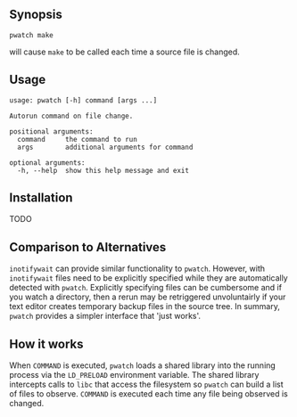 ## Synopsis
```
pwatch make
```
will cause `make` to be called each time a source file is changed.

## Usage
```
usage: pwatch [-h] command [args ...]

Autorun command on file change.

positional arguments:
  command     the command to run
  args        additional arguments for command

optional arguments:
  -h, --help  show this help message and exit
```

## Installation
TODO

## Comparison to Alternatives
`inotifywait` can provide similar functionality to `pwatch`. However, with `inotifywait` files need to be explicitly specified while they are automatically detected with `pwatch`. Explicitly specifying files can be cumbersome and if you watch a directory, then a rerun may be retriggered unvoluntairly if your text editor creates temporary backup files in the source tree. In summary, `pwatch` provides a simpler interface that 'just works'.

## How it works
When `COMMAND` is executed, `pwatch` loads a shared library into the running process via the `LD_PRELOAD` environment variable. The shared library intercepts calls to `libc` that access the filesystem so `pwatch` can build a list of files to observe. `COMMAND` is executed each time any file being observed is changed.
